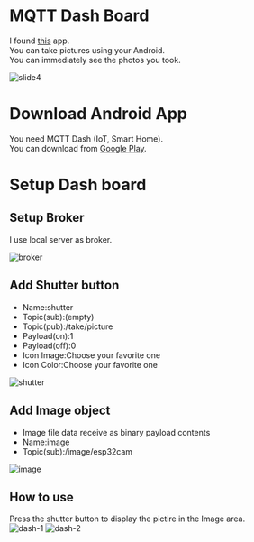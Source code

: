# MQTT Dash Board

I found [this](https://play.google.com/store/apps/details?id=net.routix.mqttdash&gl=US) app.   
You can take pictures using your Android.   
You can immediately see the photos you took.   

![slide4](https://user-images.githubusercontent.com/6020549/200440711-8f4aba78-8202-4fd4-b9eb-d5a7d1f79e38.JPG)

# Download Android App   
You need MQTT Dash (IoT, Smart Home).   
You can download from [Google Play](https://play.google.com/store/apps/details?id=net.routix.mqttdash&gl=US).   

# Setup Dash board   

## Setup Broker
I use local server as broker.   

![broker](https://user-images.githubusercontent.com/6020549/188520878-705e04fb-c902-44e6-bf7b-a0715846b482.jpg)


## Add Shutter button   
- Name:shutter
- Topic(sub):(empty)
- Topic(pub):/take/picture
- Payload(on):1
- Payload(off):0
- Icon Image:Choose your favorite one
- Icon Color:Choose your favorite one

![shutter](https://user-images.githubusercontent.com/6020549/200437683-6933cbc9-745c-41cb-ad37-84b76c06cfe5.jpg)

## Add Image object
- Image file data receive as binary payload contents
- Name:image
- Topic(sub):/image/esp32cam

![image](https://user-images.githubusercontent.com/6020549/188521109-7316299d-82c3-407a-be62-80ce370afa79.jpg)


## How to use
Press the shutter button to display the pictire in the Image area.   
![dash-1](https://user-images.githubusercontent.com/6020549/200439117-be0ccca1-7369-403f-9003-aa2108c446d9.jpg)
![dash-2](https://user-images.githubusercontent.com/6020549/200439121-ee0ab137-f1c3-4635-b85a-a364e4cf007a.jpg)
